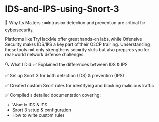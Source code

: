 # IDS-and-IPS-using-Snort-3

🔐 Why Its Matters :
➡️Intrusion detection and prevention are critical for cybersecurity. 

Platforms like TryHackMe offer great hands-on labs, while Offensive Security makes IDS/IPS a key part of their OSCP training. Understanding these tools not only strengthens security skills but also prepares you for real-world network defense challenges.


🔍 What I Did:
✅ Explained the differences between IDS & IPS 

✅ Set up Snort 3 for both detection (IDS) & prevention (IPS)

✅ Created custom Snort rules for identifying and blocking malicious traffic

✅ Compiled a detailed documentation covering:
  - What is IDS & IPS 
  - Snort 3 setup & configuration
  - How to write custom rules






